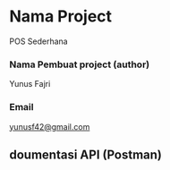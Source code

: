 # Nama Project

POS Sederhana

### Nama Pembuat project (author)

Yunus Fajri

### Email

yunusf42@gmail.com

## doumentasi API (Postman)
